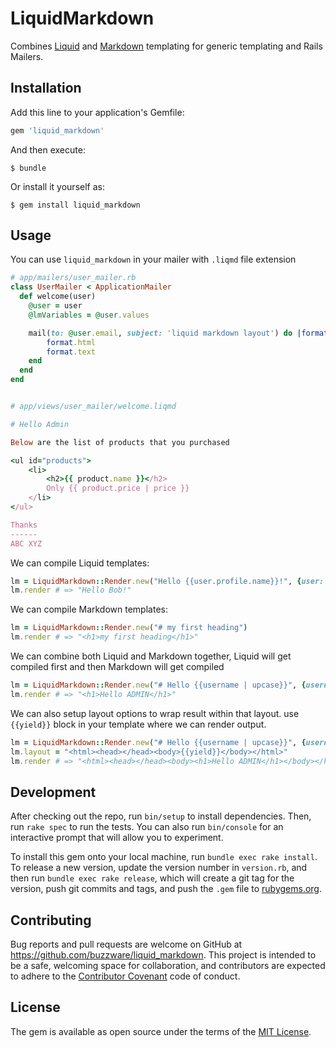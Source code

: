# LiquidMarkdown

Combines [Liquid](https://github.com/Shopify/liquid) and [Markdown](https://daringfireball.net/projects/markdown/) templating
for generic templating and Rails Mailers.

## Installation

Add this line to your application's Gemfile:

```ruby
gem 'liquid_markdown'
```

And then execute:

    $ bundle

Or install it yourself as:

    $ gem install liquid_markdown

## Usage

You can use `liquid_markdown` in your mailer with `.liqmd` file extension

```ruby
# app/mailers/user_mailer.rb
class UserMailer < ApplicationMailer
  def welcome(user)
    @user = user
    @lmVariables = @user.values

    mail(to: @user.email, subject: 'liquid markdown layout') do |format|
        format.html
        format.text
    end
  end
end


# app/views/user_mailer/welcome.liqmd

# Hello Admin

Below are the list of products that you purchased

<ul id="products">
    <li>
        <h2>{{ product.name }}</h2>
        Only {{ product.price | price }}
    </li>
</ul>

Thanks
------
ABC XYZ
```

We can compile Liquid templates:

```ruby
lm = LiquidMarkdown::Render.new("Hello {{user.profile.name}}!", {user: {profile: {name: 'Bob'}}})
lm.render # => "Hello Bob!"
```

We can compile Markdown templates:

```ruby
lm = LiquidMarkdown::Render.new("# my first heading") 
lm.render # => "<h1>my first heading</h1>"
```

We can combine both Liquid and Markdown together, Liquid will get compiled first and then Markdown will get compiled

```ruby
lm = LiquidMarkdown::Render.new("# Hello {{username | upcase}}", {username: 'Admin'})
lm.render # => "<h1>Hello ADMIN</h1>"
```

We can also setup layout options to wrap result within that layout. use `{{yield}}` block in your template where we can render output.

```ruby
lm = LiquidMarkdown::Render.new("# Hello {{username | upcase}}", {username: 'Admin'})
lm.layout = "<html><head></head><body>{{yield}}</body></html>"
lm.render # => "<html><head></head><body><h1>Hello ADMIN</h1></body></html>"
```

## Development

After checking out the repo, run `bin/setup` to install dependencies. Then, run `rake spec` to run the tests. You can also run `bin/console` for an interactive prompt that will allow you to experiment.

To install this gem onto your local machine, run `bundle exec rake install`. To release a new version, update the version number in `version.rb`, and then run `bundle exec rake release`, which will create a git tag for the version, push git commits and tags, and push the `.gem` file to [rubygems.org](https://rubygems.org).

## Contributing

Bug reports and pull requests are welcome on GitHub at https://github.com/buzzware/liquid_markdown. This project is intended to be a safe, welcoming space for collaboration, and contributors are expected to adhere to the [Contributor Covenant](http://contributor-covenant.org) code of conduct.


## License

The gem is available as open source under the terms of the [MIT License](http://opensource.org/licenses/MIT).


